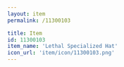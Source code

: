 ```yaml
---
layout: item
permalink: /11300103

title: Item
id: 11300103
item_name: 'Lethal Specialized Hat'
icon_url: 'item/icon/11300103.png'
---
```

